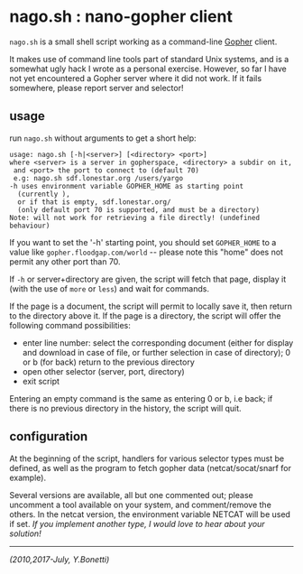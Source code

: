 # nago.sh : nano-gopher client

`nago.sh` is a small shell script working as a command-line [Gopher][] client.

It makes use of command line tools part of standard Unix systems,
and is a somewhat ugly hack I wrote as a personal exercise.  However,
so far I have not yet encountered a Gopher server where it did not
work. If it fails somewhere, please report server and selector!

## usage

run `nago.sh` without arguments to get a short help:

	usage: nago.sh [-h|<server>] [<directory> <port>]
	where <server> is a server in gopherspace, <directory> a subdir on it,
	 and <port> the port to connect to (default 70)
	 e.g: nago.sh sdf.lonestar.org /users/yargo
	-h uses environment variable GOPHER_HOME as starting point
	  (currently ),
	  or if that is empty, sdf.lonestar.org/
	  (only default port 70 is supported, and must be a directory)
	Note: will not work for retrieving a file directly! (undefined behaviour)

If you want to set the '-h' starting point, you should set `GOPHER_HOME` to
a value like `gopher.floodgap.com/world` -- please note this "home" does not
permit any other port than 70.

If `-h` or server+directory are given, the script will fetch that page,
display it (with the use of `more` or `less`) and wait for commands.

If the page is a document, the script will permit to locally save it,
then return to the directory above it. If the page is a directory, the
script will offer the following command possibilities:

- enter line number: select the corresponding document (either for
  display and download in case of file, or further selection in case
  of directory); 0 or b (for back) return to the previous directory
- open other selector (server, port, directory)
- exit script

Entering an empty command is the same as entering 0 or b, i.e back;
if there is no previous directory in the history, the script will quit.

## configuration

At the beginning of the script, handlers for various selector types must
be defined, as well as the program to fetch gopher data (netcat/socat/snarf
for example).

Several versions are available, all but one commented out; please uncomment
a tool available on your system, and comment/remove the others.
In the netcat version, the environment variable NETCAT will be used if set.
*If you implement another type, I would love to hear about your solution!*

---

_(2010,2017-July, Y.Bonetti)_

[Gopher]: https://en.wikipedia.org/wiki/Gopher_(protocol) "Gopher protocol"
